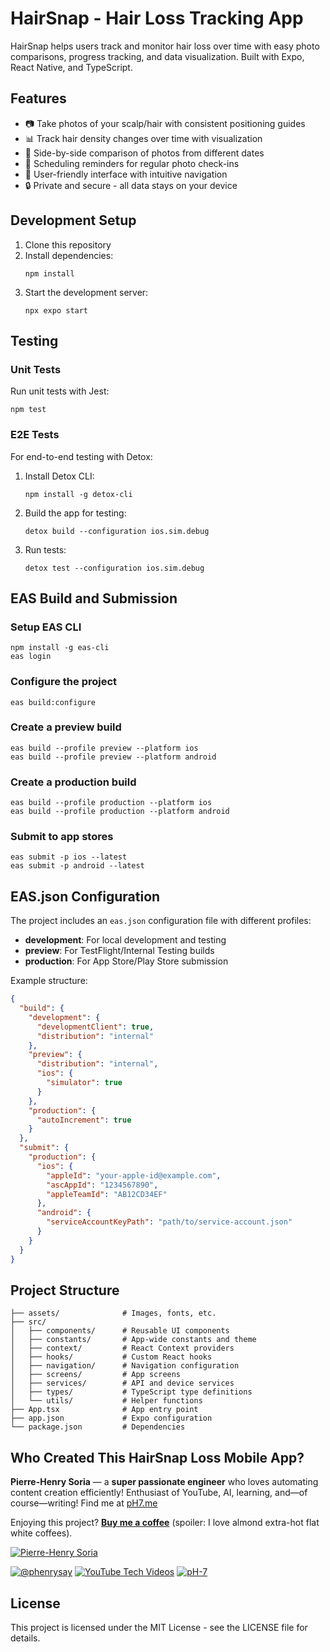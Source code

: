 # HairSnap - Hair Loss Tracking App

HairSnap helps users track and monitor hair loss over time with easy photo comparisons, progress tracking, and data visualization. Built with Expo, React Native, and TypeScript.

## Features

- 📷 Take photos of your scalp/hair with consistent positioning guides
- 📊 Track hair density changes over time with visualization
- 🔄 Side-by-side comparison of photos from different dates
- 📅 Scheduling reminders for regular photo check-ins
- 📱 User-friendly interface with intuitive navigation
- 🔒 Private and secure - all data stays on your device

## Development Setup

1. Clone this repository
2. Install dependencies:
   ```
   npm install
   ```
3. Start the development server:
   ```
   npx expo start
   ```

## Testing

### Unit Tests
Run unit tests with Jest:
```
npm test
```

### E2E Tests
For end-to-end testing with Detox:
1. Install Detox CLI: 
   ```
   npm install -g detox-cli
   ```
2. Build the app for testing:
   ```
   detox build --configuration ios.sim.debug
   ```
3. Run tests:
   ```
   detox test --configuration ios.sim.debug
   ```

## EAS Build and Submission

### Setup EAS CLI
```
npm install -g eas-cli
eas login
```

### Configure the project
```
eas build:configure
```

### Create a preview build
```
eas build --profile preview --platform ios
eas build --profile preview --platform android
```

### Create a production build
```
eas build --profile production --platform ios
eas build --profile production --platform android
```

### Submit to app stores
```
eas submit -p ios --latest
eas submit -p android --latest
```

## EAS.json Configuration

The project includes an `eas.json` configuration file with different profiles:
- **development**: For local development and testing
- **preview**: For TestFlight/Internal Testing builds
- **production**: For App Store/Play Store submission

Example structure:
```json
{
  "build": {
    "development": {
      "developmentClient": true,
      "distribution": "internal"
    },
    "preview": {
      "distribution": "internal",
      "ios": {
        "simulator": true
      }
    },
    "production": {
      "autoIncrement": true
    }
  },
  "submit": {
    "production": {
      "ios": {
        "appleId": "your-apple-id@example.com",
        "ascAppId": "1234567890",
        "appleTeamId": "AB12CD34EF"
      },
      "android": {
        "serviceAccountKeyPath": "path/to/service-account.json"
      }
    }
  }
}
```

## Project Structure

```
├── assets/              # Images, fonts, etc.
├── src/
│   ├── components/      # Reusable UI components
│   ├── constants/       # App-wide constants and theme
│   ├── context/         # React Context providers
│   ├── hooks/           # Custom React hooks
│   ├── navigation/      # Navigation configuration
│   ├── screens/         # App screens
│   ├── services/        # API and device services
│   ├── types/           # TypeScript type definitions
│   └── utils/           # Helper functions
├── App.tsx              # App entry point
├── app.json             # Expo configuration
└── package.json         # Dependencies
```


## Who Created This HairSnap Loss Mobile App?

**Pierre-Henry Soria** — a **super passionate engineer** who loves automating content creation efficiently!
Enthusiast of YouTube, AI, learning, and—of course—writing!
Find me at [pH7.me](https://ph7.me)

Enjoying this project? **[Buy me a coffee](https://ko-fi.com/phenry)** (spoiler: I love almond extra-hot flat white coffees).

[![Pierre-Henry Soria](https://s.gravatar.com/avatar/a210fe61253c43c869d71eaed0e90149?s=200)](https://ph7.me "Pierre-Henry Soria’s personal website")

[![@phenrysay][twitter-icon]](https://x.com/phenrysay "Follow Me on X") [![YouTube Tech Videos][youtube-icon]](https://www.youtube.com/@pH7Programming "My YouTube Tech Channel") [![pH-7][github-icon]](https://github.com/pH-7 "Follow Me on GitHub")


## License

This project is licensed under the MIT License - see the LICENSE file for details.


<!-- GitHub's Markdown reference links -->
[twitter-icon]: https://img.shields.io/badge/x-000000?style=for-the-badge&logo=x
[github-icon]: https://img.shields.io/badge/GitHub-100000?style=for-the-badge&logo=github&logoColor=white
[youtube-icon]: https://img.shields.io/badge/YouTube-FF0000?style=for-the-badge&logo=youtube&logoColor=white
